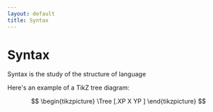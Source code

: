 ```yaml
---
layout: default
title: Syntax
---
```


# Syntax

Syntax is the study of the structure of language

Here's an example of a TikZ tree diagram:

$$
\begin{tikzpicture}
    \Tree [.XP X YP ]
\end{tikzpicture}
$$